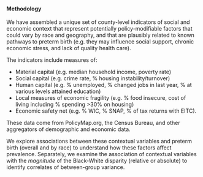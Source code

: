 #### Methodology

We have assembled a unique set of county-level indicators of social and
economic context that represent potentially policy-modifiable factors
that could vary by race and geography, and that are plausibly related to
known pathways to preterm birth (e.g. they may influence social support,
chronic economic stress, and lack of quality health care).

The indicators include measures of:

-   Material capital (e.g. median household income, poverty rate)
-   Social capital (e.g. crime rate, % housing instability/turnover)
-   Human capital (e.g. % unemployed, % changed jobs in last year, % at
    various levels attained education)
-   Local measures of economic fragility (e.g. % food insecure, cost of
    living including % spending &gt;30% on housing)
-   Economic safety net (e.g. % WIC, % SNAP, % of tax returns with
    EITC).

These data come from PolicyMap.org, the Census Bureau, and other
aggregators of demographic and economic data.

We explore associations between these contextual variables and preterm
birth (overall and by race) to understand how these factors affect
prevalence. Separately, we examine the association of contextual
variables with the *magnitude* of the Black-White disparity (relative or
absolute) to identify correlates of between-group variance.
